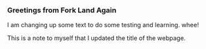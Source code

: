 ### Greetings from Fork Land Again

I am changing up some text to do some testing and learning. whee!

This is a note to myself that I updated the title of the webpage.